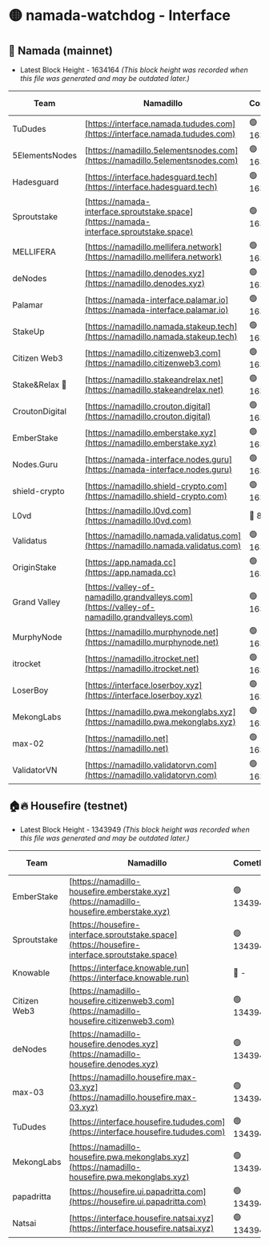 # 🟡 namada-watchdog - Interface

## 🚀 Namada (mainnet)
- Latest Block Height - 1634164 *(This block height was recorded when this file was generated and may be outdated later.)*

| Team | Namadillo | CometBFT | Indexer | MASP Indexer |
|-|-|-|-|-|
| TuDudes | [https://interface.namada.tududes.com](https://interface.namada.tududes.com) | 🟢 1634152 | 🟢 1634152 | 🟢 1634151 |
| 5ElementsNodes | [https://namadillo.5elementsnodes.com](https://namadillo.5elementsnodes.com) | 🟢 1634152 | 🟢 1634152 | 🟢 1634152 |
| Hadesguard | [https://interface.hadesguard.tech](https://interface.hadesguard.tech) | 🟢 1634153 | 🟢 1634153 | 🟢 1634152 |
| Sproutstake | [https://namada-interface.sproutstake.space](https://namada-interface.sproutstake.space) | 🟢 1634153 | 🟢 1634153 | 🟢 1634153 |
| MELLIFERA | [https://namadillo.mellifera.network](https://namadillo.mellifera.network) | 🟢 1634155 | 🟢 1634154 | 🟢 1634154 |
| deNodes | [https://namadillo.denodes.xyz](https://namadillo.denodes.xyz) | 🟢 1634155 | 🟢 1634155 | 🟢 1634155 |
| Palamar | [https://namada-interface.palamar.io](https://namada-interface.palamar.io) | 🟢 1634156 | 🟢 1634155 | 🟢 1634155 |
| StakeUp | [https://namadillo.namada.stakeup.tech](https://namadillo.namada.stakeup.tech) | 🟢 1634156 | 🟢 1634156 | 🟢 1634156 |
| Citizen Web3 | [https://namadillo.citizenweb3.com](https://namadillo.citizenweb3.com) | 🟢 1634157 | 🔴 1594453 | 🟢 1634157 |
| Stake&Relax 🦥 | [https://namadillo.stakeandrelax.net](https://namadillo.stakeandrelax.net) | 🟢 1634157 | 🟢 1634157 | 🟢 1634157 |
| CroutonDigital | [https://namadillo.crouton.digital](https://namadillo.crouton.digital) | 🟢 1634158 | 🔴 1338918 | 🟢 1634158 |
| EmberStake | [https://namadillo.emberstake.xyz](https://namadillo.emberstake.xyz) | 🟢 1634158 | 🟢 1634158 | 🟢 1634158 |
| Nodes.Guru | [https://namada-interface.nodes.guru](https://namada-interface.nodes.guru) | 🟢 1634159 | 🟢 1634159 | 🟢 1634159 |
| shield-crypto | [https://namadillo.shield-crypto.com](https://namadillo.shield-crypto.com) | 🟢 1634159 | 🟢 1634159 | 🟢 1634159 |
| L0vd | [https://namadillo.l0vd.com](https://namadillo.l0vd.com) | 🔴 894059 | 🔴 1333520 | 🔴 894059 |
| Validatus | [https://namadillo.namada.validatus.com](https://namadillo.namada.validatus.com) | 🟢 1634161 | 🔴 1338199 | 🟢 1634161 |
| OriginStake | [https://app.namada.cc](https://app.namada.cc) | 🟢 1634161 | 🟢 1634161 | 🟢 1634161 |
| Grand Valley | [https://valley-of-namadillo.grandvalleys.com](https://valley-of-namadillo.grandvalleys.com) | 🟢 1634162 | 🟢 1634161 | 🟢 1634161 |
| MurphyNode | [https://namadillo.murphynode.net](https://namadillo.murphynode.net) | 🟢 1634162 | 🟢 1634162 | 🔴 - |
| itrocket | [https://namadillo.itrocket.net](https://namadillo.itrocket.net) | 🟢 1634163 | 🟢 1634162 | 🟢 1634162 |
| LoserBoy | [https://interface.loserboy.xyz](https://interface.loserboy.xyz) | 🟢 1634163 | 🟢 1634163 | 🔴 - |
| MekongLabs | [https://namadillo.pwa.mekonglabs.xyz](https://namadillo.pwa.mekonglabs.xyz) | 🟢 1634163 | 🟢 1634163 | 🟢 1634163 |
| max-02 | [https://namadillo.net](https://namadillo.net) | 🟢 1634164 | 🟢 1634164 | 🟢 1634164 |
| ValidatorVN | [https://namadillo.validatorvn.com](https://namadillo.validatorvn.com) | 🟢 1634164 | 🟢 1634164 | 🟢 1634164 |

## 🏠🔥 Housefire (testnet)
- Latest Block Height - 1343949 *(This block height was recorded when this file was generated and may be outdated later.)*

| Team | Namadillo | CometBFT | Indexer | MASP Indexer |
|-|-|-|-|-|
| EmberStake | [https://namadillo-housefire.emberstake.xyz](https://namadillo-housefire.emberstake.xyz) | 🟢 1343944 | 🟢 1343944 | 🔴 1083022 |
| Sproutstake | [https://housefire-interface.sproutstake.space](https://housefire-interface.sproutstake.space) | 🟢 1343945 | 🟢 1343945 | 🟢 1343945 |
| Knowable | [https://interface.knowable.run](https://interface.knowable.run) | 🔴 - | 🔴 - | 🔴 - |
| Citizen Web3 | [https://namadillo-housefire.citizenweb3.com](https://namadillo-housefire.citizenweb3.com) | 🟢 1343945 | 🔴 1162824 | 🔴 - |
| deNodes | [https://namadillo-housefire.denodes.xyz](https://namadillo-housefire.denodes.xyz) | 🟢 1343948 | 🟢 1343947 | 🟢 1343947 |
| max-03 | [https://namadillo.housefire.max-03.xyz](https://namadillo.housefire.max-03.xyz) | 🟢 1343948 | 🟢 1343948 | 🟢 1343948 |
| TuDudes | [https://interface.housefire.tududes.com](https://interface.housefire.tududes.com) | 🟢 1343948 | 🟢 1343948 | 🟢 1343948 |
| MekongLabs | [https://namadillo-housefire.pwa.mekonglabs.xyz](https://namadillo-housefire.pwa.mekonglabs.xyz) | 🟢 1343949 | 🟢 1343949 | 🔴 1083022 |
| papadritta | [https://housefire.ui.papadritta.com](https://housefire.ui.papadritta.com) | 🟢 1343949 | 🟢 1343949 | 🟢 1343949 |
| Natsai | [https://interface.housefire.natsai.xyz](https://interface.housefire.natsai.xyz) | 🟢 1343949 | 🟢 1343949 | 🟢 1343949 |


